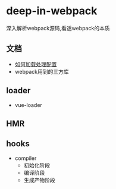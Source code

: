 # deep-in-webpack

深入解析webpack源码,看透webpack的本质

## 文档

- [如何加载处理配置](./docs/如何加载处理配置/加载配置.md)
- webpack用到的三方库

## loader
- vue-loader
 
## HMR

## hooks
- compiler
  -  初始化阶段
  -  编译阶段
  -  生成产物阶段

